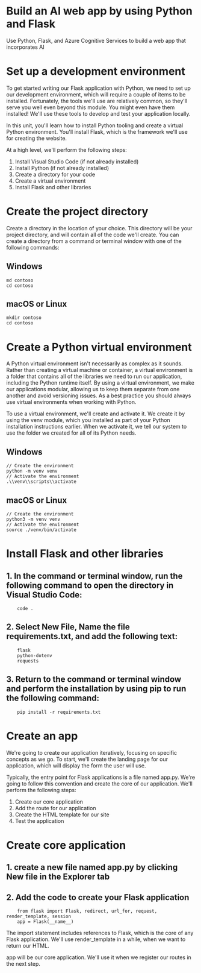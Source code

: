 # Build an AI web app by using Python and Flask
Use Python, Flask, and Azure Cognitive Services to build a web app that incorporates AI

# Set up a development environment
To get started writing our Flask application with Python, we need to set up our development environment, which will require a couple of items to be installed. Fortunately, the tools we'll use are relatively common, so they'll serve you well even beyond this module. You might even have them installed! We'll use these tools to develop and test your application locally.

In this unit, you'll learn how to install Python tooling and create a virtual Python environment. You'll install Flask, which is the framework we'll use for creating the website.

At a high level, we'll perform the following steps:
1. Install Visual Studio Code (if not already installed)
2. Install Python (if not already installed)
3. Create a directory for your code
4. Create a virtual environment
5. Install Flask and other libraries

# Create the project directory
Create a directory in the location of your choice. This directory will be your project directory, and will contain all of the code we'll create. You can create a directory from a command or terminal window with one of the following commands:

 ## Windows
    md contoso
    cd contoso

 ## macOS or Linux
    mkdir contoso
    cd contoso

# Create a Python virtual environment
A Python virtual environment isn't necessarily as complex as it sounds. Rather than creating a virtual machine or container, a virtual environment is a folder that contains all of the libraries we need to run our application, including the Python runtime itself. By using a virtual environment, we make our applications modular, allowing us to keep them separate from one another and avoid versioning issues. As a best practice you should always use virtual environments when working with Python.

To use a virtual environment, we'll create and activate it. We create it by using the venv module, which you installed as part of your Python installation instructions earlier. When we activate it, we tell our system to use the folder we created for all of its Python needs.

  ## Windows
    // Create the environment
    python -m venv venv
    // Activate the environment
    .\\venv\\scripts\\activate

 ## macOS or Linux
    // Create the environment
    python3 -m venv venv
    // Activate the environment
    source ./venv/bin/activate

# Install Flask and other libraries
 ## 1. In the command or terminal window, run the following command to open the directory in Visual Studio Code:
        code .
 ## 2. Select New File, Name the file requirements.txt, and add the following text:
        flask
        python-dotenv
        requests
 ## 3. Return to the command or terminal window and perform the installation by using pip to run the following command:
        pip install -r requirements.txt

# Create an app
We're going to create our application iteratively, focusing on specific concepts as we go. To start, we'll create the landing page for our application, which will display the form the user will use.

Typically, the entry point for Flask applications is a file named app.py. We're going to follow this convention and create the core of our application. We'll perform the following steps:

1. Create our core application
2. Add the route for our application
3. Create the HTML template for our site
4. Test the application

# Create core application
 ## 1. create a new file named app.py by clicking New file in the Explorer tab
 ## 2. Add the code to create your Flask application
        from flask import Flask, redirect, url_for, request, render_template, session
        app = Flask(__name__)
The import statement includes references to Flask, which is the core of any Flask application. We'll use render_template in a while, when we want to return our HTML.

app will be our core application. We'll use it when we register our routes in the next step.



